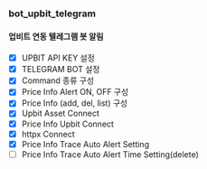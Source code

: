 ### bot_upbit_telegram

#### 업비트 연동 텔레그램 봇 알림

- [x] UPBIT API KEY 설정
- [x] TELEGRAM BOT 설정
- [x] Command 종류 구성
- [x] Price Info Alert ON, OFF 구성
- [x] Price Info (add, del, list) 구성
- [x] Upbit Asset Connect
- [x] Price Info Upbit Connect
- [x] httpx Connect
- [x] Price Info Trace Auto Alert Setting
- [ ] Price Info Trace Auto Alert Time Setting(delete)